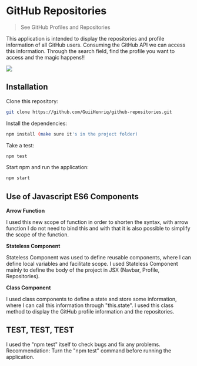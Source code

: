 # GitHub Repositories
> See GitHub Profiles and Repositories

This application is intended to display the repositories and profile information of all GitHub users. Consuming the GitHub API we can access this information.
Through the search field, find the profile you want to access and the magic happens!!

![](public/favicon.ico)
  
  
## Installation

Clone this repository:

```sh
git clone https://github.com/GuiiHenriq/github-repositories.git
```

Install the dependencies:

```sh
npm install (make sure it's in the project folder)
```

Take a test:

```sh
npm test
```

Start npm and run the application:

```sh
npm start
```
  
  
## Use of Javascript ES6 Components

**Arrow Function**  
  
I used this new scope of function in order to shorten the syntax, with arrow function I do not need to bind this and with that it is also possible to simplify the scope of the function.

**Stateless Component**  
  
Stateless Component was used to define reusable components, where I can define local variables and facilitate scope. I used Stateless Component mainly to define the body of the project in JSX (Navbar, Profile, Repositories).

**Class Component**  
  
I used class components to define a state and store some information, where I can call this information through "this.state". I used this class method to display the GitHub profile information and the repositories.
  
  
## TEST, TEST, TEST

I used the "npm test" itself to check bugs and fix any problems.
Recommendation: Turn the "npm test" command before running the application.